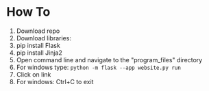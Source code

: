 # How To

1. Download repo
2. Download libraries:
  3. pip install Flask
  4. pip install Jinja2
5. Open command line and navigate to the "program_files" directory
6. For windows type: ```python -m flask --app website.py run```
7. Click on link
8. For windows: Ctrl+C to exit
